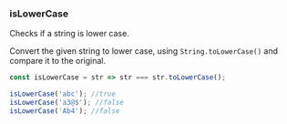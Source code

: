 ### isLowerCase

Checks if a string is lower case.

Convert the given string to lower case, using `String.toLowerCase()` and compare it to the original.

``` js
const isLowerCase = str => str === str.toLowerCase();
```

```js
isLowerCase('abc'); //true
isLowerCase('a3@$'); //false
isLowerCase('Ab4'); //false
```
